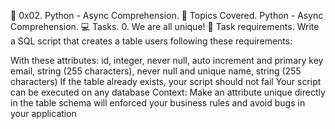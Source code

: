 📖 0x02. Python - Async Comprehension.
📃 Topics Covered.
Python - Async Comprehension.
💻 Tasks.
0. We are all unique!
📃 Task requirements.
Write a SQL script that creates a table users following these requirements:

With these attributes:
id, integer, never null, auto increment and primary key
email, string (255 characters), never null and unique
name, string (255 characters)
If the table already exists, your script should not fail
Your script can be executed on any database
Context: Make an attribute unique directly in the table schema will enforced your business rules and avoid bugs in your application
